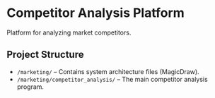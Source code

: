 # Competitor Analysis Platform

Platform for analyzing market competitors.

## Project Structure

- `/marketing/` – Contains system architecture files (MagicDraw).
- `/marketing/competitor_analysis/` – The main competitor analysis program.
